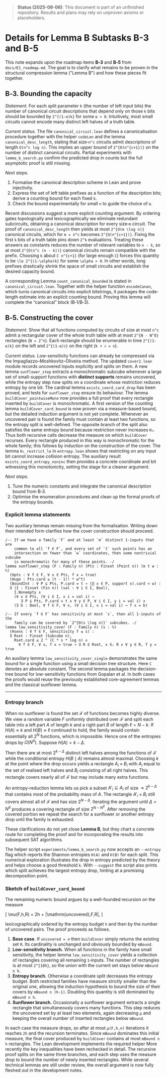 > **Status (2025-08-06)**: This document is part of an unfinished repository. Results and plans may rely on unproven axioms or placeholders.
>
# Details for Lemma B Subtasks B-3 and B-5

This note expands upon the roadmap items **B‑3** and **B‑5** from
`docs/E1_roadmap.md`.  The goal is to clarify what remains to be proven
in the structural compression lemma ("Lemma B") and how these pieces fit
together.

## B‑3. Bounding the capacity

*Statement.*  For each split parameter `k` (the number of left input
bits) the number of canonical circuit descriptions that depend only on
those `k` bits should be bounded by `2^{(1-α)k}` for some
`α > 0`.  Intuitively, most small circuits cannot encode many distinct
left halves of a truth table.

*Current status.*  The file `canonical_circuit.lean` defines a
canonicalisation procedure together with the helper `codeLen` and the lemma
`canonical_desc_length`, stating that size‑`n^c` circuits admit
descriptions of length `O(n^c log n)`.  This implies an upper bound of
`2^{O(n^{c+1})}` on the number of distinct canonical circuits.  Partial
experiments with `lemma_b_search.py` confirm the predicted drop in
counts but the full asymptotic proof is still missing.

*Next steps.*

1. Formalise the canonical description scheme in Lean and prove
   injectivity.
2. Express the set of left table prefixes as a function of the
description bits; derive a counting bound for each fixed `k`.
3. Check the bound experimentally for small `n` to guide the choice of
   `α`.

Recent discussions suggest a more explicit counting argument.
By ordering gates topologically and lexicographically we eliminate
redundant subcircuits, obtaining a canonical description for every
size‑`m` circuit.  The proof of `canonical_desc_length` then yields at
most `2^{O(m \log n)}` canonical circuits, which for `m = n^c` becomes
`2^{O(n^{c+1})}`.  Fixing the first `k` bits of a truth table pins down
`2^k` evaluations.  Treating these answers as constants reduces the
number of relevant variables to `n - k`, so at most
`2^{O(n^c (n - k))}` canonical circuits remain compatible with the
prefix.  Choosing `k` about `C n^{c+1}` (for large enough `C`) forces
this quantity to be `\le 2^{(1-\alpha)k}` for some `\alpha > 0`.  In
other words, long prefixes drastically shrink the space of small
circuits and establish the desired capacity bound.

A corresponding Lemma `count_canonical_bounded` is stated in
`canonical_circuit.lean`.  Together with the helper function
`encodeCanon`, which turns canonical circuits into explicit bitstrings,
it packages the code-length estimate into an explicit counting bound.
Proving this lemma will complete the “canonical” block (B‑1/B‑3).

## B‑5. Constructing the cover

*Statement.*  Show that all functions computed by circuits of size at
most `n^c` admit a rectangular cover of the whole truth table with at
most `2^{N - N^δ}` rectangles (`N = 2^n`).  Each rectangle should be
enumerable in time `2^{(1-α)k}` on the left and `2^{(1-α)ℓ}` on the
right (`k + ℓ = n`).

*Current status.*  Low-sensitivity functions can already be compressed via
the Impagliazzo–Moshkovitz–Oliveira method.  The updated `cover2.lean` module
records uncovered inputs explicitly and splits on them.  A new lemma
`sunflower_step` extracts a monochromatic subcube whenever a large set of
small-support functions with **distinct supports** remains uncovered,
while the entropy step now splits on a coordinate whose restriction
reduces entropy by one bit.  The cardinal lemma `exists_coord_card_drop`
has been proved, and tests for `sunflower_step` ensure its behaviour.
The lemma `buildCover_pointwiseMono` now provides a full proof that every rectangle
inserted by `buildCover` is monochromatic.  A first version of the counting
lemma `buildCover_card_bound` is now proven via a measure-based
bound, but the detailed induction argument is not yet complete.
  Whenever an uncovered pair is found the family must contain at least
  two functions, so the entropy split is well-defined.  The opposite
  branch of the split also satisfies the same entropy bound because
  restriction never increases `H₂`.  Thus both recursive calls decrease
  the measure on which `buildCover` recurses.
  Every rectangle produced in this way is monochromatic for the whole
  family; this follows by induction on the construction of the cover.
  The lemma `H₂_restrict_le` in `entropy.lean` shows that restricting on any
  input bit cannot increase collision entropy.  The auxiliary result
  `exists_coord_entropy_noninc` then provides a concrete coordinate and bit
  witnessing this monotonicity, setting the stage for a cleaner
  argument.

*Next steps.*

1. Tune the numeric constants and integrate the canonical description bound
   from B‑3.
2. Optimise the enumeration procedures and clean up the formal proofs of the
   entropy bounds.

### Explicit lemma statements

Two auxiliary lemmas remain missing from the formalisation.  Writing down
their intended form clarifies how the cover construction should proceed.

```lean
/-- If we have a family `F` and at least `m` distinct 1-inputs that are
    common to all `f ∈ F`, and every set of `t` such points has an
    intersection on fewer than `w` coordinates, then some nontrivial subcube
    is monochromatic for many of these points. -/
lemma sunflower_step (F : Family n) (Pts : Finset (Point n)) (m t w : ℕ)
  (Hpts : ∀ f ∈ F, ∀ x ∈ Pts, f x = true)
  (Huge : Pts.card ≥ (t - 1)! * w^t)
  (BoundInt : ∀ P ⊆ Pts, P.card = t → (⋂ x ∈ P, support x).card < w) :
  ∃ (I : Finset (Fin n)) (val : ∀ i ∈ I, Bool),
    I.Nonempty ∧
    (∀ x ∈ Pts, (∀ i ∈ I, x i = val i) →
       ∃ P ⊆ Pts, P.card = t ∧ ∀ y ∈ P, ∀ i ∈ I, y i = val i) ∧
    (∃ b : Bool, ∀ f ∈ F, ∀ x, (∀ i ∈ I, x i = val i) → f x = b)
```

```lean
/-- If every `f ∈ F` has sensitivity at most `s`, then all 1-inputs of the
    family can be covered by `2^{O(s \log n)}` subcubes. -/
lemma low_sensitivity_cover (F : Family n) (s : ℕ)
  (Hsens : ∀ f ∈ F, sensitivity f ≤ s) :
  ∃ Rset : Finset (Subcube n),
    Rset.card ≤ 2 ^ (C * s * log n) ∧
      ∀ f ∈ F, ∀ x, f x = true → ∃ R ∈ Rset, x ∈ₛ R ∧ ∀ y ∈ R, f y = true
```

An auxiliary lemma `low_sensitivity_cover_single` demonstrates the same bound
for a single function using a small decision tree structure.
Here `C` denotes an absolute constant.  The second lemma packages the
decision-tree bound for low-sensitivity functions from Gopalan et al.
In both cases the proofs would reuse the previously established
core-agreement lemmas and the classical sunflower lemma.

---
### Entropy branch

When no sunflower is found the set $\mathcal{F}$ of functions becomes highly diverse. We view a random variable $F$ uniformly distributed over $\mathcal{F}$ and split each table into a left part $A$ of length $k$ and a right part $B$ of length $\ell=N-k$.  If $H(A) \approx k$ and $H(B) \approx \ell$ continued to hold, the family would contain essentially all $2^N$ functions, which is impossible.  Hence one of the entropies drops by $\Omega(N^\delta)$.  Suppose $H(A)=k-\Delta$.

Then there are at most $2^{k-\Delta}$ distinct left halves among the functions of $\mathcal{F}$ while the conditional entropy $H(B\mid A)$ remains almost maximal.  Choosing $k$ at the point where the drop occurs yields a rectangle $A_i \times B_i$ with $A_i$ equal to the set of realised left halves and $B_i$ consisting of all right halves.  This rectangle covers nearly all of $\mathcal{F}$ but may include many extra functions.

An entropy-reduction lemma lets us pick a subset $A'_i \subseteq A_i$ of size $\approx 2^{k-\Delta}$ that contains most of the probability mass of $A$.  The rectangle $A'_i \times B_i$ still covers almost all of $\mathcal{F}$ and has size $2^{N-\Delta}$.  Iterating the argument until $\Delta = N^{\delta}$ produces a covering rectangle of size $2^{N-N^{\delta}}$.  After removing the covered portion we repeat the search for a sunflower or another entropy drop until the family is exhausted.

These clarifications do not yet close **Lemma B**, but they chart a concrete
route for completing the proof and for incorporating the results into
subsequent SAT algorithms.

The helper script `experiments/lemma_b_search.py` now accepts an
`--entropy` flag which reports the Shannon entropies `H(A)` and `H(B)`
for each split.  This numerical exploration illustrates the drop in
entropy predicted by the theory and helps choose a good threshold `k`.
With `--suggest` the script also prints which split achieves the largest
entropy drop, hinting at a promising decomposition point.

### Sketch of `buildCover_card_bound`

The remaining numeric bound argues by a well-founded recursion on the measure

\[
  \mu(F,h,R) = 2h + |\mathrm{uncovered}\,F\,R|,
\]

lexicographically ordered by the entropy budget `h` and then by the number of
uncovered pairs.  The proof proceeds as follows.

1. **Base case.**  If `uncovered = ∅` then `buildCover` simply returns the
   existing set `R`.  Its cardinality is unchanged and obviously bounded by
   `mBound`.
2. **Low-sensitivity branch.**  When all functions in the family have small
   sensitivity, the helper lemma `low_sensitivity_cover` yields a collection of
   rectangles covering all remaining `1`‑inputs.  The number of rectangles is at
   most `2^{10h}`, so the union with the current set stays below
   `mBound n h`.
3. **Entropy branch.**  Otherwise a coordinate split decreases the entropy
   budget.  Both restricted families have measure strictly smaller than the
   original one, allowing the induction hypothesis to bound the size of their
   covers by `mBound n (h-1)`.  Doubling this quantity is still dominated by
   `mBound n h`.
4. **Sunflower branch.**  Occasionally a sunflower argument extracts a single
   rectangle that simultaneously covers many functions.  This step reduces the
   uncovered set by at least two elements, again decreasing `μ` and keeping the
   overall number of inserted rectangles below `mBound`.

In each case the measure drops, so after at most `μ(F,h,∅)` iterations it
reaches `2h` and the recursion terminates.  Since `mBound` dominates this
initial measure, the final cover produced by `buildCover` contains at most
`mBound n h` rectangles.  The Lean development implements the required helper
More recently the key inequalities have been rechecked in detail.
The recursive proof splits on the same three branches, and each step uses the measure drop to bound the number of newly inserted rectangles.
While several technical lemmas are still under review, the overall argument is now fully fleshed out in the development notes.

